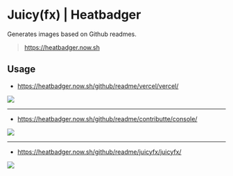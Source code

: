 # Juicy(fx) | Heatbadger

Generates images based on Github readmes.
> https://heatbadger.now.sh

## Usage

- https://heatbadger.now.sh/github/readme/vercel/vercel/

![](https://heatbadger.now.sh/github/readme/vercel/vercel/)

-----

- https://heatbadger.now.sh/github/readme/contributte/console/

![](https://heatbadger.now.sh/github/readme/contributte/console/)

-----

- https://heatbadger.now.sh/github/readme/juicyfx/juicyfx/

![](https://heatbadger.now.sh/github/readme/juicyfx/juicy/)
